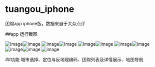 # tuangou_iphone
团购app iphone版，数据来自于大众点评

##app 运行截图

![image](https://github.com/caixindong/tuangou_iphone/blob/master/DemoPic/animation.jpg)![image](https://github.com/caixindong/tuangou_iphone/blob/master/DemoPic/firstView.jpg)
![image](https://github.com/caixindong/tuangou_iphone/blob/master/DemoPic/city1.jpg)![image](https://github.com/caixindong/tuangou_iphone/blob/master/DemoPic/tuangou.jpg)
![image](https://github.com/caixindong/tuangou_iphone/blob/master/DemoPic/detail.jpg)![image](https://github.com/caixindong/tuangou_iphone/blob/master/DemoPic/map.jpg)
![image](https://github.com/caixindong/tuangou_iphone/blob/master/DemoPic/search.jpg)![image](https://github.com/caixindong/tuangou_iphone/blob/master/DemoPic/usercenter.jpg)
![image](https://github.com/caixindong/tuangou_iphone/blob/master/DemoPic/login.jpg)![image](https://github.com/caixindong/tuangou_iphone/blob/master/DemoPic/col.jpg)
![image](https://github.com/caixindong/tuangou_iphone/blob/master/DemoPic/login.jpg)

##功能
城市选择、定位与反地理编码、团购列表及详情展示、地图导航



